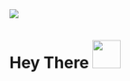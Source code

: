 <div>
<div class="video"> 
        <img src="https://github.com/Kimberly-Marcelin-Nathan/Kimberly-Marcelin-Nathan/blob/main/videos/fragkim.gif"/>
<h1>Hey There <img src="https://em-content.zobj.net/source/microsoft-teams/337/waving-hand_1f44b.png" width="50"/></h1>
</div>
</div>
